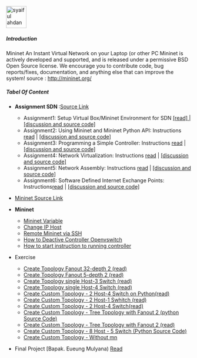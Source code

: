 <img src="https://github.com/syaifulahdan/mininet/blob/master/image/12647297_10206126871636832_6324690566074168245_n.jpg" width="55px" height="60px" alt="syaiful ahdan" />


##### Introduction

Mininet An Instant Virtual Network on your Laptop (or other PC
Mininet is actively developed and supported, and is released under a permissive BSD Open Source license. We encourage you to contribute code, bug reports/fixes, documentation, and anything else that can improve the system! source : http://mininet.org/

##### Tabel Of Content

- <b>Assignment SDN </b>:[Source Link](http://www.cs.kent.edu/~mallouzi/Software%20Defined%20Networking/)

   -  Assignment1: Setup Virtual Box/Mininet Environment for SDN [[read] ](https://github.com/syaifulahdan/mininet/blob/master/Assignment-SDN/Assignment1.pdf) | [[discussion and source code]](https://github.com/syaifulahdan/mininet/tree/master/Assignment-SDN/Assignment-1)
   -  Assignment2: Using Mininet and Mininet Python API: Instructions [read](https://github.com/syaifulahdan/mininet/blob/master/Assignment-SDN/Assignment2.pdf) | [[discussion and source code]](https://github.com/syaifulahdan/mininet/tree/master/Assignment-SDN/Assignment-2) 
   -  Assignment3: Programming a Simple Controller: Instructions [read](https://github.com/syaifulahdan/mininet/blob/master/Assignment-SDN/Assignment3.pdf) | [[discussion and source code]](https://github.com/syaifulahdan/mininet/tree/master/Assignment-SDN/Assignment-3)
   -  Assignment4: Network Virtualization: Instructions [read](https://github.com/syaifulahdan/mininet/blob/master/Assignment-SDN/Assignment4.pdf) | [[discussion and source code]](https://github.com/syaifulahdan/mininet/tree/master/Assignment-SDN/Assignment-4)
   -  Assignment5: Network Assembly: Instructions [read](https://github.com/syaifulahdan/mininet/blob/master/Assignment-SDN/Assignment5.pdf) | [[discussion and source code]](https://github.com/syaifulahdan/mininet/tree/master/Assignment-SDN/Assignment-5)
   -  Assignment6: Software Defined Internet Exchange Points: Instructions[read](https://github.com/syaifulahdan/mininet/blob/master/Assignment-SDN/Assignment6.pdf) | [[discussion and source code]](https://github.com/syaifulahdan/mininet/tree/master/Assignment-SDN/Assignment-6)

- [Mininet Source Link]( https://github.com/syaifulahdan/mininet/blob/master/mininet/source-link.md)
- <b>Mininet</b>
   -  [Mininet Variable](https://github.com/syaifulahdan/mininet/blob/master/mininet/read-mininet-varible.md)
   -  [Change IP Host](https://github.com/syaifulahdan/mininet/blob/master/mininet/mininet-change_ip_host.md)
   -  [Remote Mininet via SSH](https://github.com/syaifulahdan/mininet/blob/master/mininet/mininet-remote-via%20ssh.md)
   -  [How to Deactive Controller Openvswitch](https://github.com/syaifulahdan/mininet/blob/master/mininet/mininet-deactivate_openvswitch_controller.md)
   -  [How to start instruction to running controller](https://github.com/syaifulahdan/mininet/blob/master/mininet/mininet-start-stop-controller.md)
-  Exercise
   
   -  [Create Topology Fanout 32-depth 2 (read)](https://github.com/syaifulahdan/mininet/blob/master/mininet/mininet-create-fanout32-depth2.md)
   -  [Create Topology Fanout 5-depth 2 (read)](https://github.com/syaifulahdan/mininet/blob/master/mininet/mininet-create-topo-tree-fanout5-dept2.md)
   -  [Create Topology single Host-3  Switch (read)](https://github.com/syaifulahdan/mininet/blob/master/mininet/mininet-create_single_switch.md)
   -  [Create Topology single Host-4  Switch (read)](https://github.com/syaifulahdan/mininet/blob/master/mininet/mininet-create_single_topology-h4_s1.md)
   -  [Create Custom Topology - 2 Host-4 Switch on Python(read)](https://github.com/syaifulahdan/mininet/blob/master/mininet/mininet-custop.md)
   -  [Create Custom Topology - 2 Host-1 Swhitch (read)](https://github.com/syaifulahdan/mininet/blob/master/mininet/mininet-create-custop-2h-1s.md)
   -  [Create Custom Topology - 2 Host-4  Switch(read)](https://github.com/syaifulahdan/mininet/blob/master/mininet/mininet-create-custop-4s-2h.md)
   -  [Create Custom Topology - Tree Topology with Fanout 2 (python Source Code) ](https://github.com/syaifulahdan/mininet/blob/master/mininet/py-custop_tree_topology_with_Fanout2-submit.py)
   -  [Create Custom Topology - Tree Topology with Fanout 2 (read)](https://github.com/syaifulahdan/mininet/blob/master/mininet/py-custop_tree_topology_with_Fanout2.md)
   -  [Create Custom Topology - 8 Host - 5 Switch (Python Source Code)](https://github.com/syaifulahdan/mininet/blob/master/mininet/py-mininet-custop_8host-5sw.py)
   -  [Create Custom Topology - Without mn](https://github.com/syaifulahdan/mininet/blob/master/mininet/py-mininet-custop_without_mn.md)

-  Final Project [Bapak. Eueung Mulyana) [Read](https://github.com/syaifulahdan/mininet/tree/master/finalp-ppj) 
